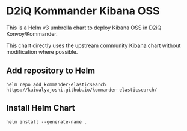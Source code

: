 # D2iQ Kommander Kibana OSS

This is a Helm v3 umbrella chart to deploy Kibana OSS in D2iQ Konvoy/Kommander.

This chart directly uses the upstream community [Kibana](https://github.com/elastic/helm-charts/tree/master/kibana) chart without modification where possible.


## Add repository to Helm

```
helm repo add kommander-elasticsearch https://kaiwalyajoshi.github.io/kommander-elasticsearch/
```


## Install Helm Chart
```
helm install --generate-name .
```
